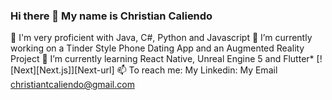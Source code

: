 ### Hi there 👋 My name is Christian Caliendo

💪 I'm very proficient with Java, C#, Python and Javascript
🔭 I’m currently working on a Tinder Style Phone Dating App and an Augmented Reality Project
🌱 I’m currently learning React Native, Unreal Engine 5 and Flutter* [![Next][Next.js]][Next-url]
📫 To reach me: 
  My Linkedin: 
  My Email christiantcaliendo@gmail.com
<!--
**ChrisCaliendo/ChrisCaliendo** is a ✨ _special_ ✨ repository because its `README.md` (this file) appears on your GitHub profile.

Here are some ideas to get you started:

- 🔭 I’m currently working on ...
- 🌱 I’m currently learning 
- 👯 I’m looking to collaborate on ...
- 🤔 I’m looking for help with ...
- 💬 Ask me about ...
- 📫 How to reach me: ...
- 😄 Pronouns: ...
- ⚡ Fun fact: ...
-->
